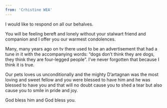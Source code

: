 ```yaml
---
from: 'Crhistine WEA'
---
```


I would like to respond on all our behalves. 

You will be feeling bereft and lonely without your stalwart friend and companion and I offer you our warmest condolences.  

Many, many years ago on tv there used to be an advertisement that had a tune in it with the accompanying words: “dogs don’t think they are dogs, they think they are four-legged people”. I’ve never forgotten that because I think it is true. 

Our pets loves us unconditionally and the mighty D’artagnan was the most loving and sweet fellow and you were blessed to have him and he was blessed to have you and that will no doubt cause you to shed a tear but also cause you to smile in pride and joy. 

God bless him and God bless you. 